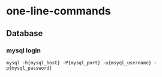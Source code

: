 # one-line-commands


## Database



### mysql login

```shell
mysql -h{mysql_host} -P{mysql_port} -u{msyql_username} -p{mysql_password}
```

